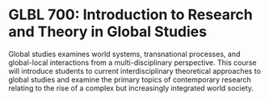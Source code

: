 # GLBL 700: Introduction to Research and Theory in Global Studies

Global studies examines world systems, transnational processes, and global-local interactions from a multi-disciplinary perspective. This course will introduce students to current interdisciplinary theoretical approaches to global studies and examine the primary topics of contemporary research relating to the rise of a complex but increasingly integrated world society.